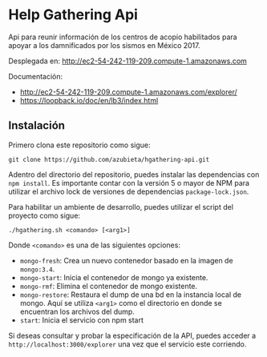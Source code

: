 # Help Gathering Api

Api para reunir información de los centros de acopio habilitados para apoyar a los damnificados por los sismos en
México 2017.

Desplegada en:
http://ec2-54-242-119-209.compute-1.amazonaws.com

Documentación:
 - http://ec2-54-242-119-209.compute-1.amazonaws.com/explorer/
 - https://loopback.io/doc/en/lb3/index.html

## Instalación

Primero clona este repositorio como sigue:

```
git clone https://github.com/azubieta/hgathering-api.git
```

Adentro del directorio del repositorio, puedes instalar las dependencias con `npm install`. Es importante contar con la versión 5 o mayor de NPM para utilizar el archivo lock de versiones de dependencias `package-lock.json`.

Para habilitar un ambiente de desarrollo, puedes utilizar el script del proyecto como sigue:

```
./hgathering.sh <comando> [<arg1>]
```

Donde `<comando>` es una de las siguientes opciones:

- `mongo-fresh`: Crea un nuevo contenedor basado en la imagen de `mongo:3.4`.
- `mongo-start`: Inicia el contenedor de mongo ya existente.
- `mongo-rmf`: Elimina el contenedor de mongo existente.
- `mongo-restore`: Restaura el dump de una bd en la instancia local de mongo. Aquí se utiliza `<arg1>` como el directorio en donde se encuentran los archivos del dump.
- `start`: Inicia el servicio con npm start

Si deseas consultar y probar la especificación de la API, puedes acceder a `http://localhost:3000/explorer` una vez que el servicio este corriendo.
